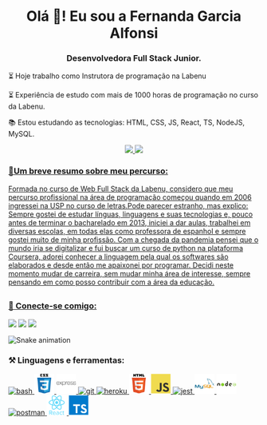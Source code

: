 <h1 align="center">Olá 👋! Eu sou a Fernanda Garcia Alfonsi</h1>
<h3 align="center">Desenvolvedora Full Stack Junior.</h3>

<p>⏳ Hoje trabalho como Instrutora de programação na Labenu<p>
<p>⏳ Experiência de estudo com mais de 1000 horas  de programação no curso da Labenu.<p>
<p>📚 Estou estudando as tecnologias: HTML, CSS, JS, React, TS, NodeJS, MySQL.<p>
  
  <div align="center">
  <a href="https://github.com/Fefealfonsi/Fefealfonsi">
  <img height="180em" src="https://github-readme-stats.vercel.app/api?username=Fefealfonsi&show_icons=true&theme=dracula&include_all_commits=true&count_private=true"/>
  <img height="180em" src="https://github-readme-stats.vercel.app/api/top-langs/?username=Fefealfonsi&layout=compact&langs_count=7&theme=dracula"/>
</div>
<h3> 🚀Um breve resumo sobre meu percurso:</h3>


Formada no curso de Web Full Stack da Labenu, considero que meu percurso profissional na área de programação começou quando em 2006 ingressei na USP no curso de letras.Pode parecer estranho, mas explico: Sempre gostei de estudar línguas, linguagens e suas tecnologias e, pouco antes de terminar o bacharelado em 2013, iniciei a dar aulas, trabalhei em diversas escolas, em todas elas como professora de espanhol e sempre gostei muito de minha profissão. Com a chegada da pandemia pensei que o mundo iria se digitalizar e fui buscar um curso de python na plataforma Coursera,  adorei conhecer a  linguagem pela qual os softwares são elaborados e desde então me apaixonei por programar. Decidi neste momento mudar de carreira, sem mudar minha área de interesse, sempre pensando em como posso contribuir com a área da educação.

##

<h3 align="left"> 🧩 Conecte-se comigo:</h3>
<div> 
  <a href = "mailto:fefealfonsi@gmail.com"><img src="https://img.shields.io/badge/-Gmail-%23333?style=for-the-badge&logo=gmail&logoColor=white" target="_blank"></a>
 <a href="https://linkedin.com/in/https://www.linkedin.com/in/fernanda-alfonsi-93613a201/" target="_blank"><img src="https://img.shields.io/badge/-LinkedIn-%230077B5?style=for-the-badge&logo=linkedin&logoColor=white" target="_blank"></a> 
 <a href="https://www.instagram.com/garciafezoca" target="_blank"><img src="https://img.shields.io/badge/-Instagram-%23E4405F?style=for-the-badge&logo=instagram&logoColor=white" target="_blank"></a>
 
![Snake animation](https://github.com/Fefealfonsi/Fefealfonsi/blob/output/github-contribution-grid-snake.svg)
 
</div>


<h3 align="left">⚒️ Linguagens e ferramentas:</h3>
<p align="left"> <a href="https://www.gnu.org/software/bash/" target="_blank"> <img src="https://www.vectorlogo.zone/logos/gnu_bash/gnu_bash-icon.svg" alt="bash" width="40" height="40"/> </a> <a href="https://www.w3schools.com/css/" target="_blank"> <img src="https://raw.githubusercontent.com/devicons/devicon/master/icons/css3/css3-original-wordmark.svg" alt="css3" width="40" height="40"/> </a> <a href="https://expressjs.com" target="_blank"> <img src="https://raw.githubusercontent.com/devicons/devicon/master/icons/express/express-original-wordmark.svg" alt="express" width="40" height="40"/> </a> <a href="https://git-scm.com/" target="_blank"> <img src="https://www.vectorlogo.zone/logos/git-scm/git-scm-icon.svg" alt="git" width="40" height="40"/> </a> <a href="https://heroku.com" target="_blank"> <img src="https://www.vectorlogo.zone/logos/heroku/heroku-icon.svg" alt="heroku" width="40" height="40"/> </a> <a href="https://www.w3.org/html/" target="_blank"> <img src="https://raw.githubusercontent.com/devicons/devicon/master/icons/html5/html5-original-wordmark.svg" alt="html5" width="40" height="40"/> </a> <a href="https://developer.mozilla.org/en-US/docs/Web/JavaScript" target="_blank"> <img src="https://raw.githubusercontent.com/devicons/devicon/master/icons/javascript/javascript-original.svg" alt="javascript" width="40" height="40"/> </a> <a href="https://jestjs.io" target="_blank"> <img src="https://www.vectorlogo.zone/logos/jestjsio/jestjsio-icon.svg" alt="jest" width="40" height="40"/> </a> <a href="https://www.mysql.com/" target="_blank"> <img src="https://raw.githubusercontent.com/devicons/devicon/master/icons/mysql/mysql-original-wordmark.svg" alt="mysql" width="40" height="40"/> </a> <a href="https://nodejs.org" target="_blank"> <img src="https://raw.githubusercontent.com/devicons/devicon/master/icons/nodejs/nodejs-original-wordmark.svg" alt="nodejs" width="40" height="40"/> </a> <a href="https://postman.com" target="_blank"> <img src="https://www.vectorlogo.zone/logos/getpostman/getpostman-icon.svg" alt="postman" width="40" height="40"/> </a> <a href="https://reactjs.org/" target="_blank"> <img src="https://raw.githubusercontent.com/devicons/devicon/master/icons/react/react-original-wordmark.svg" alt="react" width="40" height="40"/> </a> <a href="https://www.typescriptlang.org/" target="_blank"> <img src="https://raw.githubusercontent.com/devicons/devicon/master/icons/typescript/typescript-original.svg" alt="typescript" width="40" height="40"/> </a> </p>
